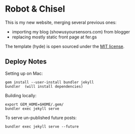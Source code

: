 # Robot & Chisel

This is my new website, merging several previous ones:

 * importing my blog (showusyoursensors.com) from blogger
 * replacing mostly static front page at fer.gs

The template (hyde) is open sourced under the [MIT license](LICENSE.md).

## Deploy Notes

Setting up on Mac:
```
gem install --user-install bundler jekyll
bundler  (will install dependencies)
```

Building locally:
```
export GEM_HOME=$HOME/.gem/
bundler exec jekyll serve
```

To serve un-published future posts:
```
bundler exec jekyll serve --future
```
